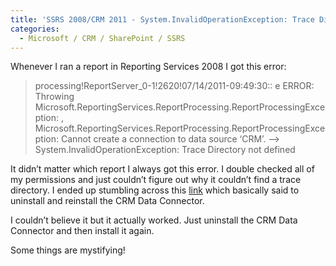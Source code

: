 ```yaml
---
title: 'SSRS 2008/CRM 2011 - System.InvalidOperationException: Trace Directory not defined'
categories:
  - Microsoft / CRM / SharePoint / SSRS
---
```



Whenever I ran a report in Reporting Services 2008 I got this error:

>processing!ReportServer_0-1!2620!07/14/2011-09:49:30:: e ERROR: Throwing Microsoft.ReportingServices.ReportProcessing.ReportProcessingException: , Microsoft.ReportingServices.ReportProcessing.ReportProcessingException: Cannot create a connection to data source ‘CRM’. —> System.InvalidOperationException: Trace Directory not defined

It didn’t matter which report I always got this error. I double checked all of my permissions and just couldn’t figure out why it couldn’t find a trace directory. I ended up stumbling across this [link][1] which basically said to uninstall and reinstall the CRM Data Connector.

 [1]: http://social.microsoft.com/Forums/en/crm/thread/30aaa0a3-79a7-4054-995c-233901a9cfb7 "http://social.microsoft.com/Forums/en/crm/thread/30aaa0a3-79a7-4054-995c-233901a9cfb7"

I couldn’t believe it but it actually worked. Just uninstall the CRM Data Connector and then install it again.

Some things are mystifying!
